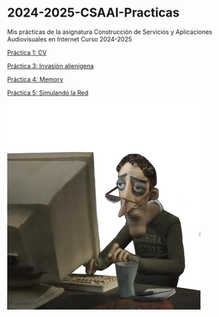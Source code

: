 # 2024-2025-CSAAI-Practicas
Mis prácticas de la asignatura Construcción de Servicios y Aplicaciones Audiovisuales en Internet Curso 2024-2025

<p>
        <a href="https://victoriagago.github.io/2024-2025-CSAAI-Practicas/P1/index.html">Práctica 1: CV</a>
    </p>

<p>
        <a href="https://victoriagago.github.io/2024-2025-CSAAI-Practicas/P3/index.html">Práctica 3: Invasión alienígena</a>
    </p>
<p>
        <a href="https://victoriagago.github.io/2024-2025-CSAAI-Practicas/P4/index.html">Práctica 4: Memory</a>
    </p>

<p>
        <a href="https://victoriagago.github.io/2024-2025-CSAAI-Practicas/P5/index.html">Práctica 5: Simulando la Red</a>
    </p>
    

<img src="imagen_repositoriojeje.webp" alt="Imagen: soy ese">

